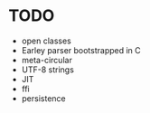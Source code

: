 TODO
====

* open classes
* Earley parser bootstrapped in C
* meta-circular
* UTF-8 strings
* JIT
* ffi
* persistence
